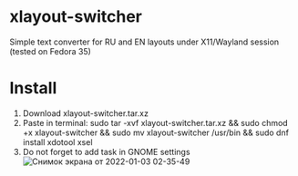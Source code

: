 # xlayout-switcher
Simple text converter for RU and EN layouts under X11/Wayland session (tested on Fedora 35)
# Install
1. Download xlayout-switcher.tar.xz
2. Paste in terminal: sudo tar -xvf xlayout-switcher.tar.xz && sudo chmod +x xlayout-switcher && sudo mv xlayout-switcher /usr/bin && sudo dnf install xdotool xsel
3. Do not forget to add task in GNOME settings![Снимок экрана от 2022-01-03 02-35-49](https://user-images.githubusercontent.com/17231298/147892305-e8e475f2-5140-4e1e-9656-ca1b55558641.png)
